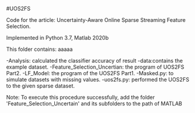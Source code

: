#UOS2FS

Code for the article: Uncertainty-Aware Online Sparse Streaming Feature Selection.

Implemented in Python 3.7, Matlab 2020b

This folder contains:
aaaaa

-Analysis: calculated the classifier accuracy of result
-data:contains the example dataset.
-Feature_Selection_Uncertian: the program of UOS2FS Part2.
-LF_Model: the program of the UOS2FS Part1.
-Masked.py: to simulate datasets with missing values.
-uos2fs.py: performed the UOS2FS to the given sparse dataset.

Note:
To execute this procedure successfully, add the folder 'Feature_Selection_Uncertain' and its subfolders to the path of MATLAB
